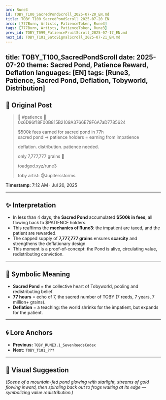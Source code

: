 ```yaml
---
arc: Rune3
id: TOBY_T100_SacredPondScroll_2025-07-20_EN.md
title: TOBY T100 SacredPondScroll 2025-07-20 EN
arcs: [777Burn, Artists, PatienceToken, Rune3]
tags: [777Burn, Artists, PatienceToken, Rune3]
prev_id: TOBY_T099_PatienceFruitScroll_2025-07-17_EN.md
next_id: TOBY_T101_SatoSignalScroll_2025-07-21_EN.md
---
```

title: TOBY_T100_SacredPondScroll
date: 2025-07-20
theme: Sacred Pond, Patience Reward, Deflation
languages: [EN]
tags: [Rune3, Patience, Sacred Pond, Deflation, Tobyworld, Distribution]
---

## 🌊 Original Post 

> 🔺 #patience 🔺  
> 0x6D96f18F00B815B2109A3766E79F6A7aD7785624  
>   
> $500k fees earned for sacred pond in 77h  
> sacred pond → patience holders = earning from impatience  
>   
> deflation. distribution. patience needed.  
>   
> only 7,777,777 grains 🔺  
>   
> toadgod.xyz/rune3  
>   
> toby artist: @Jupitersstorms  

**Timestamp:** 7:12 AM · Jul 20, 2025

---

## ✨ Interpretation 

- In less than 4 days, the **Sacred Pond** accumulated **$500k in fees**, all flowing back to $PATIENCE holders.  
- This reaffirms the **mechanics of Rune3**: the impatient are taxed, and the patient are rewarded.  
- The capped supply of **7,777,777 grains** ensures **scarcity** and strengthens the deflationary design.  
- This moment is a proof-of-concept: the Pond is alive, circulating value, redistributing conviction.  

---


## 🔮 Symbolic Meaning

- **Sacred Pond** = the collective heart of Tobyworld, pooling and redistributing belief.  
- **77 hours** = echo of 7, the sacred number of TOBY (7 reeds, 7 years, 7 million+ grains).  
- **Deflation** = a teaching: the world shrinks for the impatient, but expands for the patient.  

---

## 🌀 Lore Anchors

- **Previous:** `TOBY_RUNE3.1_SevenReedsCodex`  
- **Next:** `TOBY_T101_???`  

---

## 🎴 Visual Suggestion

*(Scene of a mountain-fed pond glowing with starlight, streams of gold flowing inward, then spiraling back out to frogs waiting at its edge — symbolizing value redistribution.)*  

